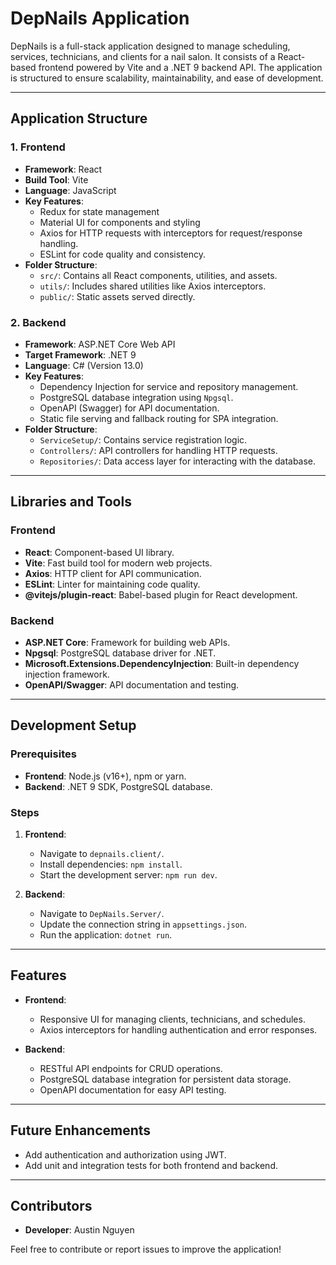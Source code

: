 # DepNails Application

DepNails is a full-stack application designed to manage scheduling, services, technicians, and clients for a nail salon. It consists of a React-based frontend powered by Vite and a .NET 9 backend API. The application is structured to ensure scalability, maintainability, and ease of development.

---

## Application Structure

### 1. **Frontend**
- **Framework**: React
- **Build Tool**: Vite
- **Language**: JavaScript
- **Key Features**:
  - Redux for state management
  - Material UI for components and styling
  - Axios for HTTP requests with interceptors for request/response handling.
  - ESLint for code quality and consistency.
- **Folder Structure**:
  - `src/`: Contains all React components, utilities, and assets.
  - `utils/`: Includes shared utilities like Axios interceptors.
  - `public/`: Static assets served directly.

### 2. **Backend**
- **Framework**: ASP.NET Core Web API
- **Target Framework**: .NET 9
- **Language**: C# (Version 13.0)
- **Key Features**:
  - Dependency Injection for service and repository management.
  - PostgreSQL database integration using `Npgsql`.
  - OpenAPI (Swagger) for API documentation.
  - Static file serving and fallback routing for SPA integration.
- **Folder Structure**:
  - `ServiceSetup/`: Contains service registration logic.
  - `Controllers/`: API controllers for handling HTTP requests.
  - `Repositories/`: Data access layer for interacting with the database.

---

## Libraries and Tools

### **Frontend**
- **React**: Component-based UI library.
- **Vite**: Fast build tool for modern web projects.
- **Axios**: HTTP client for API communication.
- **ESLint**: Linter for maintaining code quality.
- **@vitejs/plugin-react**: Babel-based plugin for React development.

### **Backend**
- **ASP.NET Core**: Framework for building web APIs.
- **Npgsql**: PostgreSQL database driver for .NET.
- **Microsoft.Extensions.DependencyInjection**: Built-in dependency injection framework.
- **OpenAPI/Swagger**: API documentation and testing.

---

## Development Setup

### Prerequisites
- **Frontend**: Node.js (v16+), npm or yarn.
- **Backend**: .NET 9 SDK, PostgreSQL database.

### Steps
1. **Frontend**:
   - Navigate to `depnails.client/`.
   - Install dependencies: `npm install`.
   - Start the development server: `npm run dev`.

2. **Backend**:
   - Navigate to `DepNails.Server/`.
   - Update the connection string in `appsettings.json`.
   - Run the application: `dotnet run`.

---

## Features

- **Frontend**:
  - Responsive UI for managing clients, technicians, and schedules.
  - Axios interceptors for handling authentication and error responses.

- **Backend**:
  - RESTful API endpoints for CRUD operations.
  - PostgreSQL database integration for persistent data storage.
  - OpenAPI documentation for easy API testing.

---

## Future Enhancements

- Add authentication and authorization using JWT.
- Add unit and integration tests for both frontend and backend.

---

## Contributors

- **Developer**: Austin Nguyen

Feel free to contribute or report issues to improve the application!
